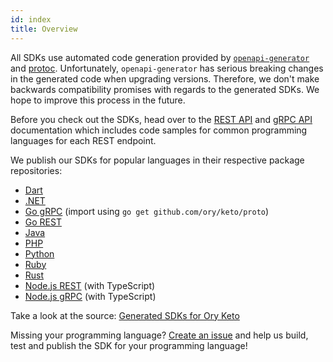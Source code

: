 ```yaml
---
id: index
title: Overview
---
```


All SDKs use automated code generation provided by [`openapi-generator`](https://github.com/OpenAPITools/openapi-generator) and
[protoc](https://github.com/protocolbuffers/protobuf). Unfortunately, `openapi-generator` has serious breaking changes in the
generated code when upgrading versions. Therefore, we don't make backwards compatibility promises with regards to the generated
SDKs. We hope to improve this process in the future.

Before you check out the SDKs, head over to the [REST API](../reference/rest-api.mdx) and [gRPC API](../reference/proto-api.mdx)
documentation which includes code samples for common programming languages for each REST endpoint.

We publish our SDKs for popular languages in their respective package repositories:

- [Dart](https://pub.dev/packages/ory_keto_client)
- [.NET](https://www.nuget.org/packages/Ory.Keto.Client/)
- [Go gRPC](https://github.com/ory/keto/blob/master/proto/go.mod) (import using `go get github.com/ory/keto/proto`)
- [Go REST](https://github.com/ory/keto-client-go)
- [Java](https://search.maven.org/artifact/sh.ory.keto/keto-client)
- [PHP](https://packagist.org/packages/ory/keto-client)
- [Python](https://pypi.org/project/ory-keto-client/)
- [Ruby](https://rubygems.org/gems/ory-keto-client)
- [Rust](https://crates.io/crates/ory-keto-client)
- [Node.js REST](https://www.npmjs.com/package/@ory/keto-client) (with TypeScript)
- [Node.js gRPC](https://www.npmjs.com/package/@ory/keto-grpc-client) (with TypeScript)

Take a look at the source: [Generated SDKs for Ory Keto](https://github.com/ory/sdk/tree/master/clients/keto/)

Missing your programming language? [Create an issue](https://github.com/ory/keto/issues) and help us build, test and publish the
SDK for your programming language!
